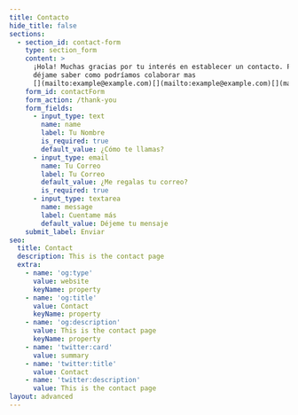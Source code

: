 ```yaml
---
title: Contacto
hide_title: false
sections:
  - section_id: contact-form
    type: section_form
    content: >
      ¡Hola! Muchas gracias por tu interés en establecer un contacto. Por fa
      déjame saber como podríamos colaborar mas
      [](mailto:example@example.com)[](mailto:example@example.com)[](mailto:example@example.com)[](mailto:example@example.com)[](mailto:example@example.com)luismiguel247@hotmail.com 
    form_id: contactForm
    form_action: /thank-you
    form_fields:
      - input_type: text
        name: name
        label: Tu Nombre
        is_required: true
        default_value: ¿Cómo te llamas?
      - input_type: email
        name: Tu Correo
        label: Tu Correo
        default_value: ¿Me regalas tu correo?
        is_required: true
      - input_type: textarea
        name: message
        label: Cuentame más
        default_value: Déjeme tu mensaje
    submit_label: Enviar
seo:
  title: Contact
  description: This is the contact page
  extra:
    - name: 'og:type'
      value: website
      keyName: property
    - name: 'og:title'
      value: Contact
      keyName: property
    - name: 'og:description'
      value: This is the contact page
      keyName: property
    - name: 'twitter:card'
      value: summary
    - name: 'twitter:title'
      value: Contact
    - name: 'twitter:description'
      value: This is the contact page
layout: advanced
---
```


